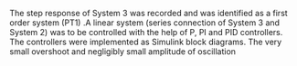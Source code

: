 The step response of System 3 was recorded and was identified as a first order system (PT1) .A linear system (series connection of System 3 and System 2) was to be 
controlled with the help of P, PI and PID controllers. The controllers were 
implemented as Simulink block diagrams. The very small overshoot and 
negligibly small amplitude of oscillation
